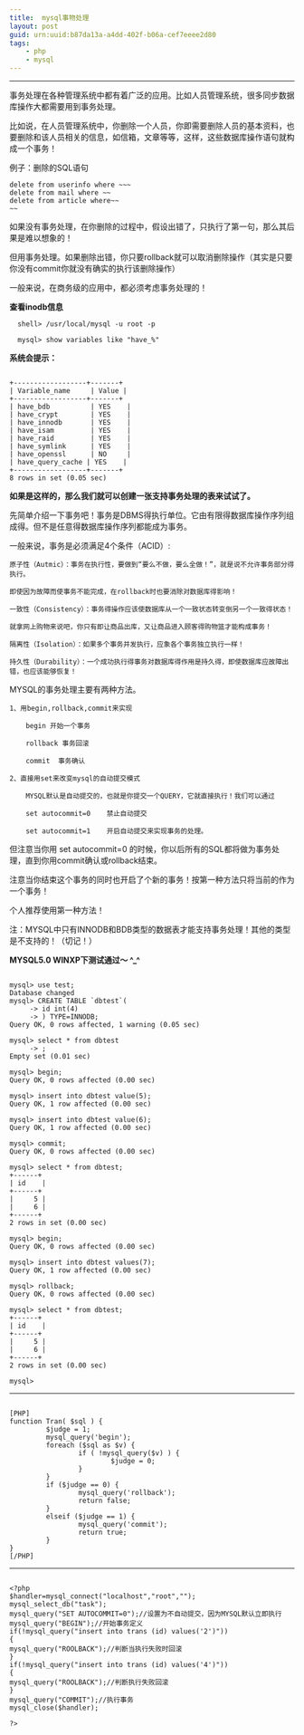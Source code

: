 ```yaml
---
title:  mysql事物处理
layout: post
guid: urn:uuid:b87da13a-a4dd-402f-b06a-cef7eeee2d80
tags:
    - php
    - mysql
---
```


******


<!-- more -->

事务处理在各种管理系统中都有着广泛的应用。比如人员管理系统，很多同步数据库操作大都需要用到事务处理。

比如说，在人员管理系统中，你删除一个人员，你即需要删除人员的基本资料，也要删除和该人员相关的信息，如信箱，文章等等，这样，这些数据库操作语句就构成一个事务！

例子：删除的SQL语句

	delete from userinfo where ~~~
	delete from mail where ~~
	delete from article where~~
	~~

如果没有事务处理，在你删除的过程中，假设出错了，只执行了第一句，那么其后果是难以想象的！

但用事务处理。如果删除出错，你只要rollback就可以取消删除操作（其实是只要你没有commit你就没有确实的执行该删除操作）

一般来说，在商务级的应用中，都必须考虑事务处理的！



**查看inodb信息**

      shell> /usr/local/mysql -u root -p

      mysql> show variables like "have_%"

**系统会提示：**

```

+------------------+-------+
| Variable_name     | Value |
+------------------+-------+
| have_bdb          | YES    |
| have_crypt        | YES    |
| have_innodb       | YES    |
| have_isam         | YES    |
| have_raid         | YES    |
| have_symlink      | YES    |
| have_openssl      | NO     |
| have_query_cache | YES    |
+------------------+-------+
8 rows in set (0.05 sec)

```

**如果是这样的，那么我们就可以创建一张支持事务处理的表来试试了。**

先简单介绍一下事务吧！事务是DBMS得执行单位。它由有限得数据库操作序列组成得。但不是任意得数据库操作序列都能成为事务。

一般来说，事务是必须满足4个条件（ACID）:

    原子性（Autmic）：事务在执行性，要做到“要么不做，要么全做！”，就是说不允许事务部分得执行。

    即使因为故障而使事务不能完成，在rollback时也要消除对数据库得影响！

    一致性（Consistency）：事务得操作应该使数据库从一个一致状态转变倒另一个一致得状态！

    就拿网上购物来说吧，你只有即让商品出库，又让商品进入顾客得购物篮才能构成事务！ 

    隔离性（Isolation）：如果多个事务并发执行，应象各个事务独立执行一样！

    持久性（Durability）：一个成功执行得事务对数据库得作用是持久得，即使数据库应故障出错，也应该能够恢复！
   
MYSQL的事务处理主要有两种方法。

	1、用begin,rollback,commit来实现

    	begin 开始一个事务

        rollback 事务回滚

        commit  事务确认

    2、直接用set来改变mysql的自动提交模式

    	MYSQL默认是自动提交的，也就是你提交一个QUERY，它就直接执行！我们可以通过

    	set autocommit=0	禁止自动提交

    	set autocommit=1 	开启自动提交来实现事务的处理。

但注意当你用 set autocommit=0 的时候，你以后所有的SQL都将做为事务处理，直到你用commit确认或rollback结束。

注意当你结束这个事务的同时也开启了个新的事务！按第一种方法只将当前的作为一个事务！

个人推荐使用第一种方法！

注：MYSQL中只有INNODB和BDB类型的数据表才能支持事务处理！其他的类型是不支持的！（切记！）

**MYSQL5.0 WINXP下测试通过～   ^_^**

```

mysql> use test;
Database changed
mysql> CREATE TABLE `dbtest`(
     -> id int(4)
     -> ) TYPE=INNODB;
Query OK, 0 rows affected, 1 warning (0.05 sec)

mysql> select * from dbtest
     -> ;
Empty set (0.01 sec)

mysql> begin;
Query OK, 0 rows affected (0.00 sec)

mysql> insert into dbtest value(5);
Query OK, 1 row affected (0.00 sec)

mysql> insert into dbtest value(6);
Query OK, 1 row affected (0.00 sec)

mysql> commit;
Query OK, 0 rows affected (0.00 sec)

mysql> select * from dbtest;
+------+
| id    |
+------+
|     5 |
|     6 |
+------+
2 rows in set (0.00 sec)

mysql> begin;
Query OK, 0 rows affected (0.00 sec)

mysql> insert into dbtest values(7);
Query OK, 1 row affected (0.00 sec)

mysql> rollback;
Query OK, 0 rows affected (0.00 sec)

mysql> select * from dbtest;
+------+
| id    |
+------+
|     5 |
|     6 |
+------+
2 rows in set (0.00 sec)

mysql>

```

<hr />

```

[PHP]
function Tran( $sql ) {
         $judge = 1;
         mysql_query('begin');
         foreach ($sql as $v) {
                 if ( !mysql_query($v) ) {
                         $judge = 0;
                 }
         }
         if ($judge == 0) {
                 mysql_query('rollback');
                 return false;
         }
         elseif ($judge == 1) {
                 mysql_query('commit');
                 return true;
         }
}
[/PHP]

```

<hr />

```

<?php
$handler=mysql_connect("localhost","root","");
mysql_select_db("task");
mysql_query("SET AUTOCOMMIT=0");//设置为不自动提交，因为MYSQL默认立即执行
mysql_query("BEGIN");//开始事务定义
if(!mysql_query("insert into trans (id) values('2')"))
{
mysql_query("ROOLBACK");//判断当执行失败时回滚
}
if(!mysql_query("insert into trans (id) values('4')"))
{
mysql_query("ROOLBACK");//判断执行失败回滚
}
mysql_query("COMMIT");//执行事务
mysql_close($handler);

?>

```